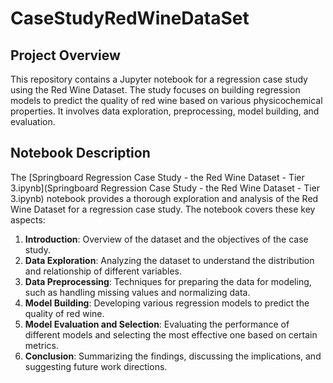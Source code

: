 # CaseStudyRedWineDataSet

## Project Overview

This repository contains a Jupyter notebook for a regression case study using the Red Wine Dataset. The study focuses on building regression models to predict the quality of red wine based on various physicochemical properties. It involves data exploration, preprocessing, model building, and evaluation.

## Notebook Description
The [Springboard Regression Case Study - the Red Wine Dataset - Tier 3.ipynb](Springboard Regression Case Study - the Red Wine Dataset - Tier 3.ipynb) notebook provides a thorough exploration and analysis of the Red Wine Dataset for a regression case study. The notebook covers these key aspects:

1. **Introduction**: Overview of the dataset and the objectives of the case study.
2. **Data Exploration**: Analyzing the dataset to understand the distribution and relationship of different variables.
3. **Data Preprocessing**: Techniques for preparing the data for modeling, such as handling missing values and normalizing data.
4. **Model Building**: Developing various regression models to predict the quality of red wine.
5. **Model Evaluation and Selection**: Evaluating the performance of different models and selecting the most effective one based on certain metrics.
6. **Conclusion**: Summarizing the findings, discussing the implications, and suggesting future work directions.
